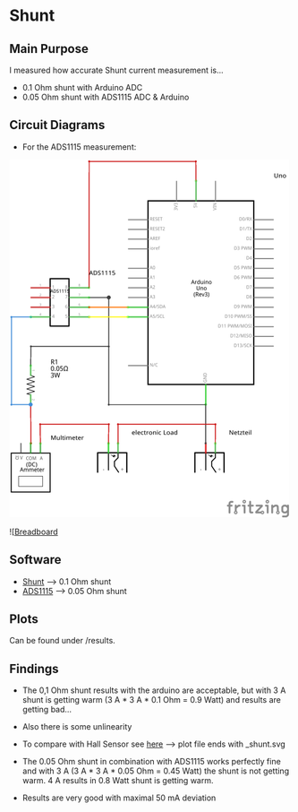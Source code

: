 # Shunt

## Main Purpose

I measured how accurate Shunt current measurement is...

- 0.1 Ohm shunt with Arduino ADC
- 0.05 Ohm shunt with ADS1115 ADC & Arduino

## Circuit Diagrams

- For the ADS1115 measurement:

![Circuit Diagram](images/ADS_Shunt_Schaltplan.png)

![[Breadboard](images/ADS_Shunt_Steckplatine.png)

## Software

- [Shunt](https://github.com/PaulusElektrus/Uno_Shunt) --> 0.1 Ohm shunt
- [ADS1115](https://github.com/PaulusElektrus/Arduino_and_ADS1115) --> 0.05 Ohm shunt

## Plots

Can be found under /results.

## Findings

- The 0,1 Ohm shunt results with the arduino are acceptable, but with 3 A shunt is getting warm (3 A * 3 A * 0.1 Ohm = 0.9 Watt) and results are getting bad...
- Also there is some unlinearity
- To compare with Hall Sensor see [here](https://github.com/PaulusElektrus/MA-Plots/tree/main/Hall_Sensor/results) --> plot file ends with _shunt.svg

- The 0.05 Ohm shunt in combination with ADS1115 works perfectly fine and with 3 A (3 A * 3 A * 0.05 Ohm = 0.45 Watt) the shunt is not getting warm. 4 A results in 0.8 Watt shunt is getting warm.
- Results are very good with maximal 50 mA deviation